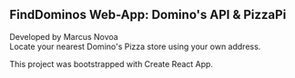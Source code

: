 ## FindDominos Web-App: Domino's API & PizzaPi
Developed by Marcus Novoa  
Locate your nearest Domino's Pizza store using your own address.
  
This project was bootstrapped with Create React App.
